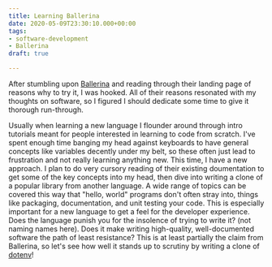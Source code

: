 ```yaml
---
title: Learning Ballerina
date: 2020-05-09T23:30:10.000+00:00
tags:
- software-development
- Ballerina
draft: true

---
```

After stumbling upon [Ballerina](https://ballerina.io/ "Ballerina") and reading through their landing page of reasons why to try it, I was hooked. All of their reasons resonated with my thoughts on software, so I figured I should dedicate some time to give it thorough run-through.

Usually when learning a new language I flounder around through intro tutorials meant for people interested in learning to code from scratch. I've spent enough time banging my head against keyboards to have general concepts like variables decently under my belt, so these often just lead to frustration and not really learning anything new. This time, I have a new approach. I plan to do very cursory reading of their existing doumentation to get some of the key concepts into my head, then dive into writing a clone of a popular library from another language. A wide range of topics can be covered this way that "hello, world" programs don't often stray into, things like packaging, documentation, and unit testing your code. This is especially important for a new language to get a feel for the developer experience. Does the language punish you for the insolence of trying to write it? (not naming names here). Does it make writing high-quality, well-documented software the path of least resistance? This is at least partially the claim from Ballerina, so let's see how well it stands up to scrutiny by writing a clone of [dotenv](https://github.com/motdotla/dotenv "dotenv")!